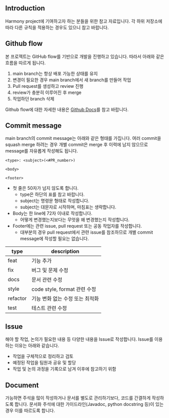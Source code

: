 ## Introduction
Harmony project에 기여하고자 하는 분들을 위한 참고 자료입니다. 각 하위 저장소에 따라 다른 규칙을 적용하는 경우도 있으니 참고 바랍니다.

## Github flow
본 프로젝트는 GitHub flow를 기반으로 개발을 진행하고 있습니다.
따라서 아래와 같은 흐름을 따르게 됩니다.
1. main branch는 항상 배포 가능한 상태를 유지
1. 변경이 필요한 경우 main branch에서 새 branch를 만들어 작업
1. Pull request를 생성하고 review 진행
1. review가 충분히 이루어진 후 merge
1. 작업하던 branch 삭제

Github flow에 대한 자세한 내용은 [Github Docs](https://docs.github.com/en/get-started/quickstart/github-flow)를 참고 바랍니다.

## Commit message
main branch의 commit message는 아래와 같은 형태를 가집니다.
여러 commit을 squash merge 하려는 경우 개별 commit은 merge 후 이력에 남지 않으므로 message를 자유롭게 작성해도 됩니다.
```
<type>: <subject>(<#PR_number>)

<body>

<footer>
```
- 첫 줄은 50자가 넘지 않도록 합니다.
  + type은 하단의 표를 참고 바랍니다.
  + subject는 명령문 형태로 작성합니다.
  + subject는 대문자로 시작하며, 마침표는 생략합니다.
- Body는 한 line에 72자 이내로 작성합니다.
  + 어떻게 변경했는지보다는 무엇을 왜 변경했는지 작성합니다.
- Footer에는 관련 issue, pull request 또는 공동 작업자를 작성합니다.
  + 대부분의 경우 pull request에서 관련 issue를 참조하므로 개별 commit message에 작성할 필요는 없습니다.

type | description
-- | --
feat | 기능 추가
fix | 버그 및 문제 수정
docs | 문서 관련 수정
style | code style, format 관련 수정
refactor | 기능 변화 없는 수정 또는 최적화
test | 테스트 관련 수정

## Issue
해야 할 작업, 논의가 필요한 내용 등 다양한 내용을 Issue로 작성합니다.
Issue를 이용하는 이유는 아래와 같습니다.
- 작업을 구체적으로 정리하고 검토
- 예정된 작업을 팀원과 공유 및 할당
- 작업 및 논의 과정을 기록으로 남겨 이후에 참고하기 위함

## Document
가능하면 주석을 많이 작성하거나 문서를 별도로 관리하기보다, 코드를 간결하게 작성하도록 합니다.
문서화 주석에 대한 가이드라인(Javadoc, python docstring 등)이 있는 경우 이를 따르도록 합니다.